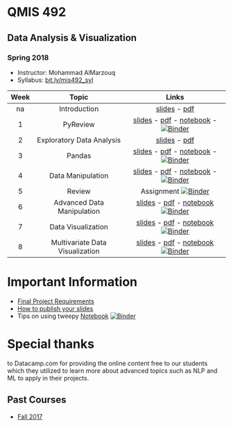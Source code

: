 # QMIS 492
## Data Analysis & Visualization
### Spring 2018

- Instructor: Mohammad AlMarzouq
- Syllabus: [bit.ly/mis492_syl](http://bit.ly/mis492_syl)

|Week | Topic        | Links  |
| :---: | :-------------: |:-------------:|
| na | Introduction     | [slides](http://qmisr.github.io/mis492/spring2018/intro.slides.html) -  [pdf](http://qmisr.github.io/mis492/spring2018/intro.pdf)  
| 1 | PyReview| [slides](http://qmisr.github.io/mis492/spring2018/week1.slides.html) -  [pdf](http://qmisr.github.io/mis492/spring2018/week1.pdf) -  [notebook](http://qmisr.github.io/mis492/spring2018/week1.ipynb) - [![Binder](https://mybinder.org/badge.svg)](https://mybinder.org/v2/gh/qmisr/mis492/master?filepath=spring2018/week1.ipynb)
| 2 | Exploratory Data Analysis | [slides](http://qmisr.github.io/mis492/spring2018/week2.slides.html) -  [pdf](http://qmisr.github.io/mis492/spring2018/week2.pdf)
| 3 | Pandas | [slides](http://qmisr.github.io/mis492/spring2018/week3.slides.html) -  [pdf](http://qmisr.github.io/mis492/spring2018/week3.pdf) -  [notebook](http://qmisr.github.io/mis492/spring2018/week3.ipynb) - [![Binder](https://mybinder.org/badge.svg)](https://mybinder.org/v2/gh/qmisr/mis492/master?filepath=spring2018/week3.ipynb)
| 4 | Data Manipulation | [slides](http://qmisr.github.io/mis492/spring2018/week4.slides.html) -  [pdf](http://qmisr.github.io/mis492/spring2018/week4.pdf) -  [notebook](http://qmisr.github.io/mis492/spring2018/week4.ipynb) - [![Binder](https://mybinder.org/badge.svg)](https://mybinder.org/v2/gh/qmisr/mis492/master?filepath=spring2018/week4.ipynb)
| 5 | Review | Assignment [![Binder](https://mybinder.org/badge.svg)](https://mybinder.org/v2/gh/qmisr/mis492/master?filepath=spring2018/week5_hw.ipynb)|
| 6 | Advanced Data Manipulation | [slides](http://qmisr.github.io/mis492/spring2018/week5.slides.html) -  [pdf](http://qmisr.github.io/mis492/spring2018/week5.pdf) -  [notebook](http://qmisr.github.io/mis492/spring2018/week5.ipynb) [![Binder](https://mybinder.org/badge.svg)](https://mybinder.org/v2/gh/qmisr/mis492/master?filepath=spring2018/week5.ipynb)|
| 7 | Data Visualization | [slides](http://qmisr.github.io/mis492/spring2018/week6.slides.html) -  [pdf](http://qmisr.github.io/mis492/spring2018/week6.pdf) -  [notebook](http://qmisr.github.io/mis492/spring2018/week6.ipynb) [![Binder](https://mybinder.org/badge.svg)](https://mybinder.org/v2/gh/qmisr/mis492/master?filepath=spring2018/week6.ipynb)|
| 8 | Multivariate Data Visualization | [slides](http://qmisr.github.io/mis492/spring2018/week7.slides.html) -  [pdf](http://qmisr.github.io/mis492/spring2018/week7.pdf) -  [notebook](http://qmisr.github.io/mis492/spring2018/week7.ipynb) [![Binder](https://mybinder.org/badge.svg)](https://mybinder.org/v2/gh/qmisr/mis492/master?filepath=spring2018/week7.ipynb)|

# Important Information
- [Final Project Requirements](https://docs.google.com/document/d/1vAZZEyWVb0oAQ31c-8USyug_bGppjEJchA9mk5Q4TYg/edit?usp=sharing)
- [How to publish your slides](http://qmisr.github.io/mis492/spring2018/slides.pdf)
- Tips on using tweepy [Notebook](http://qmisr.github.io/mis492/spring2018/tweeps_tips.ipynb) [![Binder](https://mybinder.org/badge.svg)](https://mybinder.org/v2/gh/qmisr/mis492/master?filepath=spring2018/tweeps_tips.ipynb)

# Special thanks
to Datacamp.com for providing the online content free to our students which they utilized to learn more about advanced topics such as NLP and ML to apply in their projects.

## Past Courses
- [Fall 2017](http://qmisr.github.io/mis492/fall2017.html)
